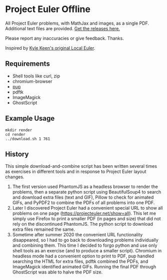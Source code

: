 Project Euler Offline
=====================
All Project Euler problems, with MathJax and images, as a single PDF. Additional text files are provided. [Get the releases here.](https://github.com/wxv/project-euler-offline/releases)

Please report any inaccuracies or give feedback. Thanks.

Inspired by [Kyle Keen's original Local Euler](http://kmkeen.com/local-euler/2008-07-16-07-33-00.html).


Requirements
------------

- Shell tools like curl, zip
- chromium-browser
- [pup](https://github.com/ericchiang/pup)
- pdftk
- ImageMagick
- GhostScript


Example Usage
-------------

    mkdir render
    cd render
    ../download.sh 1 761
    

History
-------

This simple download-and-combine script has been written several times as exercises in different tools and in response to Project Euler layout changes. 

1. The first version used PhantomJS as a headless browser to render the problems, then a separate python script using BeautifulSoup4 to search and download extra files (text and GIF), Pillow to check for animated GIFs, and PyPDF2 to combine the PDFs of all problems into one PDF.
2. Later I discovered Project Euler had a convenient special URL to show all problems on one page (https://projecteuler.net/show=all). This let me simply use Firefox to print a smaller PDF (in pages and size) that did not rely on the discontinued PhantomJS. The python script to download extra files remained the same.
3. Sometime after summer 2020 the convenient URL functionality disappeared, so I had to go back to downloading problems individually and combining them. This time I decided to forgo python and use only shell tools as an exercise (and to produce a smaller script). Chromium in headless mode had a convenient option to print to PDF, pup handled searching the HTML for extra files, pdftk combined the PDFs, and ImageMagick identified animated GIFs. Running the final PDF through GhostScript was able to halve the PDF size.

